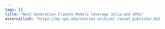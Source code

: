 ```yaml
---
tags: []
title: "Next Generation Climate Models leverage Julia and GPUs"
externallink: "https://my.nps.edu/stories-archive/-/asset_publisher/A2LdkKOlw8D1/content/nps-researchers-partner-on-next-generation-climate-model?inheritRedirect=false"
---
```

